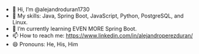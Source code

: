 - 👋 Hi, I’m @alejandroduran1730
- 👀 My skills: Java, Spring Boot, JavaScript, Python, PostgreSQL, and Linux.
- 🌱 I’m currently learning EVEN MORE Spring Boot.
- 📫 How to reach me: https://www.linkedin.com/in/alejandroperezduran/
- 😄 Pronouns: He, His, Him
